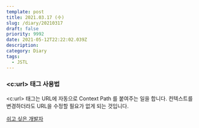 ```yaml
---
template: post
title: 2021.03.17 (수)
slug: /diary/20210317
draft: false
priority: 9992
date: 2021-05-12T22:22:02.039Z
description:
category: Diary
tags:
  - JSTL
---
```


### <c:url> 태그 사용법

&lt;c:url&gt; 태그는 URL에 자동으로 Context Path 를 붙여주는 일을 합니다. 컨텍스트를 변경하더라도 URL을 수정할 필요가 없게 되는 것입니다.

[쉬고 싶은 개발자](https://offbyone.tistory.com/319)

